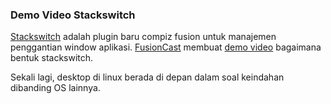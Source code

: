 ### Demo Video Stackswitch

[Stackswitch](http://dev.compiz-fusion.org/~onestone/blog/?p=12) adalah plugin baru compiz fusion untuk manajemen penggantian window aplikasi. [FusionCast](ttp://fusioncast.blogspot.com) membuat [demo video](http://fusioncast.blogspot.com/2008/06/fusioncast-vi-new-plugin-stackswitch.html) bagaimana bentuk stackswitch.

Sekali lagi, desktop di linux berada di depan dalam soal keindahan dibanding OS lainnya.

<!-- METADATA: {"time": "2008-06-21 21:19:20", "title": "Demo Video Stackswitch"} -->
